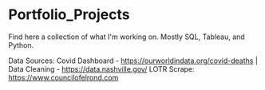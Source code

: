# Portfolio_Projects

Find here a collection of what I'm working on. Mostly SQL, Tableau, and Python. 

Data Sources:
Covid Dashboard - https://ourworldindata.org/covid-deaths |
Data Cleaning - https://data.nashville.gov/ 
LOTR Scrape: https://www.councilofelrond.com
